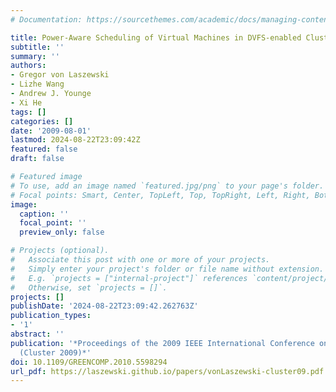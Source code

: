 ```yaml
---
# Documentation: https://sourcethemes.com/academic/docs/managing-content/

title: Power-Aware Scheduling of Virtual Machines in DVFS-enabled Clusters
subtitle: ''
summary: ''
authors:
- Gregor von Laszewski
- Lizhe Wang
- Andrew J. Younge
- Xi He
tags: []
categories: []
date: '2009-08-01'
lastmod: 2024-08-22T23:09:42Z
featured: false
draft: false

# Featured image
# To use, add an image named `featured.jpg/png` to your page's folder.
# Focal points: Smart, Center, TopLeft, Top, TopRight, Left, Right, BottomLeft, Bottom, BottomRight.
image:
  caption: ''
  focal_point: ''
  preview_only: false

# Projects (optional).
#   Associate this post with one or more of your projects.
#   Simply enter your project's folder or file name without extension.
#   E.g. `projects = ["internal-project"]` references `content/project/deep-learning/index.md`.
#   Otherwise, set `projects = []`.
projects: []
publishDate: '2024-08-22T23:09:42.262763Z'
publication_types:
- '1'
abstract: ''
publication: '*Proceedings of the 2009 IEEE International Conference on Cluster Computing
  (Cluster 2009)*'
doi: 10.1109/GREENCOMP.2010.5598294
url_pdf: https://laszewski.github.io/papers/vonLaszewski-cluster09.pdf
---
```

